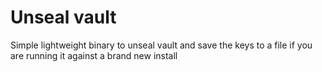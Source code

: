 # Unseal vault

Simple lightweight binary to unseal vault and save the keys to a file if you are running it against a brand new install
